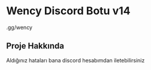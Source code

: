 

<h1>Wency Discord Botu v14 </h1>
<p>.gg/wency</p>

##  Proje Hakkında

Aldığınız hataları bana discord hesabımdan iletebilirsiniz

